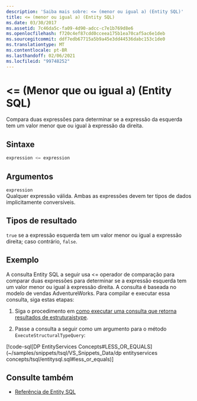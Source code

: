 ```yaml
---
description: 'Saiba mais sobre: <= (menor ou igual a) (Entity SQL)'
title: <= (menor ou igual a) (Entity SQL)
ms.date: 03/30/2017
ms.assetid: 7c46da5c-fa09-4d90-adcc-c7e1b769d8e6
ms.openlocfilehash: f720c4ef87cdd0cceea175b1ea70caf5ac6e1deb
ms.sourcegitcommit: ddf7edb67715a5b9a45e3dd44536dabc153c1de0
ms.translationtype: MT
ms.contentlocale: pt-BR
ms.lasthandoff: 02/06/2021
ms.locfileid: "99748252"
---
```

# <a name="-less-than-or-equal-to-entity-sql"></a>\<= (Menor que ou igual a) (Entity SQL)

Compara duas expressões para determinar se a expressão da esquerda tem um valor menor que ou igual à expressão da direita.  
  
## <a name="syntax"></a>Sintaxe  
  
```sql  
expression <= expression  
```  
  
## <a name="arguments"></a>Argumentos  

 `expression`  
 Qualquer expressão válida. Ambas as expressões devem ter tipos de dados implicitamente conversíveis.  
  
## <a name="result-types"></a>Tipos de resultado  

 `true` se a expressão esquerda tem um valor menor ou igual a expressão direita; caso contrário, `false`.  
  
## <a name="example"></a>Exemplo  

 A consulta Entity SQL a seguir usa <= operador de comparação para comparar duas expressões para determinar se a expressão esquerda tem um valor menor ou igual à expressão direita. A consulta é baseada no modelo de vendas AdventureWorks. Para compilar e executar essa consulta, siga estas etapas:  
  
1. Siga o procedimento em [como executar uma consulta que retorna resultados de estruturaistype](../how-to-execute-a-query-that-returns-structuraltype-results.md).  
  
2. Passe a consulta a seguir como um argumento para o método `ExecuteStructuralTypeQuery`:  
  
 [!code-sql[DP EntityServices Concepts#LESS_OR_EQUALS](~/samples/snippets/tsql/VS_Snippets_Data/dp entityservices concepts/tsql/entitysql.sql#less_or_equals)]  
  
## <a name="see-also"></a>Consulte também

- [Referência de Entity SQL](entity-sql-reference.md)
